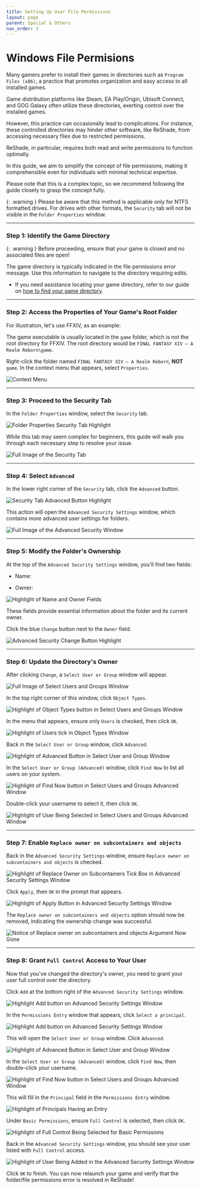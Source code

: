 ```yaml
---
title: Setting Up User File Permissions
layout: page
parent: Special & Others
nav_order: 3
---
```


# Windows File Permisions

Many gamers prefer to install their games in directories such as `Program Files (x86)`, a practice that promotes organization and easy access to all installed games. 

Game distribution platforms like Steam, EA Play/Origin, Ubisoft Connect, and GOG Galaxy often utilize these directories, exerting control over the installed games.

However, this practice can occasionally lead to complications. For instance, these controlled directories may hinder other software, like ReShade, from accessing necessary files due to restricted permissions. 

ReShade, in particular, requires both read and write permissions to function optimally.

In this guide, we aim to simplify the concept of file permissions, making it comprehensible even for individuals with minimal technical expertise. 

Please note that this is a complex topic, so we recommend following the guide closely to grasp the concept fully.

{: .warning }
Please be aware that this method is applicable only for NTFS formatted drives. For drives with other formats, the `Security` tab will not be visible in the `Folder Properties` window.


---

### Step 1: Identify the Game Directory

{: .warning }
Before proceeding, ensure that your game is closed and no associated files are open!

The game directory is typically indicated in the file permissions error message. Use this information to navigate to the directory requiring edits.

  * If you need assistance locating your game directory, refer to our guide on [how to find your game directory](https://guides.martysmods.com/docs/special_other/finding_your_game_executable.html).

---

### Step 2: Access the Properties of Your Game's Root Folder

For illustration, let's use FFXIV, as an example:

The game executable is usually located in the `game` folder, which is not the root directory for FFXIV. The root directory would be `FINAL FANTASY XIV – A Realm Reborn\game`.

Right-click the folder named `FINAL FANTASY XIV – A Realm Reborn`, **NOT** `game`. In the context menu that appears, select `Properties`.

![Context Menu](./images/setting_user_file_permissions/properties_context_menu.jpg)

---

### Step 3: Proceed to the Security Tab

In the `Folder Properties` window, select the `Security` tab.

![Folder Properties Security Tab Highlight](./images/setting_user_file_permissions/folder_security_tab.jpg)

While this tab may seem complex for beginners, this guide will walk you through each necessary step to resolve your issue.

![Full Image of the Security Tab](./images/setting_user_file_permissions/security_tab_full.jpg)

---

### Step 4: Select `Advanced`

In the lower right corner of the `Security` tab, click the `Advanced` button.

![Security Tab Advanced Button Highlight](./images/setting_user_file_permissions/security_tab_advanced_button.jpg)

This action will open the `Advanced Security Settings` window, which contains more advanced user settings for folders.

![Full Image of the Advanced Security Window](./images/setting_user_file_permissions/advanced_security_settings_window_full.jpg)

---


### Step 5: Modify the Folder's Ownership

At the top of the `Advanced Security Settings` window, you'll find two fields:

  * Name:

  * Owner:

![Highlight of Name and Owner Fields](./images/setting_user_file_permissions/name_and_owner_arguments.jpg)

These fields provide essential information about the folder and its current owner.

Click the blue `Change` button next to the `Owner` field.

![Advanced Security Change Button Highlight](./images/setting_user_file_permissions/advanced_security_settings_change_button.jpg)

---

### Step 6: Update the Directory's Owner

After clicking `Change`, a `Select User or Group` window will appear.

![Full Image of Select Users and Groups Window](./images/setting_user_file_permissions/select_users_and_groups_window_full.jpg)

In the top right corner of this window, click `Object Types`.

![Highlight of Object Types button in Select Users and Groups Window](./images/setting_user_file_permissions/select_users_and_groups_window_object_types_button.jpg)

In the menu that appears, ensure only `Users` is checked, then click `OK`.

![Highlight of Users tick in Object Types Window](./images/setting_user_file_permissions/object_types_select_user_only.jpg)

Back in the `Select User or Group` window, click `Advanced`.

![Highlight of Advanced Button in Select User and Group Window](./images/setting_user_file_permissions/select_users_and_groups_window_advanced_button.jpg)

In the `Select User or Group (Advanced)` window, click `Find Now` to list all users on your system.

![Highlight of Find Now button in Select Users and Groups Advanced Window](./images/setting_user_file_permissions/select_users_and_groups_advanced_window_find_now_button.jpg)

Double-click your username to select it, then click `OK`.

![Highlight of User Being Selected in Select Users and Groups Advanced Window](./images/setting_user_file_permissions/select_users_and_groups_advanced_window_select_user.jpg)

---

### Step 7: Enable `Replace owner on subcontainers and objects`

Back in the `Advanced Security Settings` window, ensure `Replace owner on subcontainers and objects` is checked.

![Highlight of Replace Owner on Subcontainers Tick Box in Advanced Security Settings Window](./images/setting_user_file_permissions/advanced_security_settings_window_replace_owner_on_subcontainers.jpg)

Click `Apply`, then `OK` in the prompt that appears.

![Highlight of Apply Button in Advanced Security Settings Window](./images/setting_user_file_permissions/advanced_security_settings_window_replace_owner_on_subcontainers_apply.jpg)

The `Replace owner on subcontainers and objects` option should now be removed, indicating the ownership change was successful.

![Notice of Replace owner on subcontainers and objects Argument Now Gone](./images/setting_user_file_permissions/advanced_security_settings_window_full.jpg)

---

### Step 8: Grant `Full Control` Access to Your User

Now that you've changed the directory's owner, you need to grant your user full control over the directory.

Click `Add` at the bottom right of the `Advanced Security Settings` window.

![Highlight Add button on Advanced Security Settings Window](./images/setting_user_file_permissions/advanced_security_settings_window_add_button.jpg)

In the `Permissions Entry` window that appears, click `Select a principal`.

![Highlight Add button on Advanced Security Settings Window](./images/setting_user_file_permissions/permissions_entry_principal_highlight.jpg)

This will open the `Select User or Group` window. Click `Advanced`.

![Highlight of Advanced Button in Select User and Group Window](./images/setting_user_file_permissions/select_users_and_groups_window_advanced_button.jpg)

In the `Select User or Group (Advanced)` window, click `Find Now`, then double-click your username.

![Highlight of Find Now button in Select Users and Groups Advanced Window](./images/setting_user_file_permissions/select_users_and_groups_advanced_window_find_now_button.jpg)

This will fill in the `Principal` field in the `Permissions Entry` window.

![Highlight of Principals Having an Entry](./images/setting_user_file_permissions/filled_out_permission_entry_principal.jpg)

Under `Basic Permissions`, ensure `Full Control` is selected, then click `OK`.

![Highlight of Full Control Being Selected for Basic Permissions](./images/setting_user_file_permissions/basic_permissions_full_control.jpg)

Back in the `Advanced Security Settings` window, you should see your user listed with `Full Control` access.

![Highlight of User Being Added in the Advanced Security Settings Window](./images/setting_user_file_permissions/user_added_with_full_control.jpg)

Click `OK` to finish. You can now relaunch your game and verify that the folder/file permissions error is resolved in ReShade!